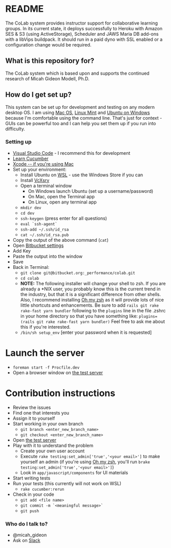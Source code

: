# README #

The CoLab system provides instructor support for collaborative learning
groups. In its current state, it deploys successfully to Heroku with
Amazon SES & S3 (using ActiveStorage), Scheduler and JAWS Maria DB add-ons with a libVips
buildpack. It should run in a paid dyno with SSL enabled or a configuration
change would be required.

## What is this repository for? ##

The CoLab system which is based upon and supports the continued
research of Micah Gideon Modell, Ph.D.

## How do I get set up? ##

This system can be set up for development and testing on any modern
desktop OS. I am using [Mac OS](http://www.Apple.com), [Linux
Mint](https://www.linuxmint.com/download.php) and [Ubuntu on
Windows](https://wiki.ubuntu.com/WSL) because I'm comfortable using the
command line. That's just for context - GUIs can be powerful too and I
can help you set them up if you run into difficulty.


### Setting up ###

* [Visual Studio Code](https://code.visualstudio.com/download) - I recommend this for development
* [Learn Cucumber](https://cucumber.io/docs)
* [Xcode -- if you're using Mac](https://developer.apple.com/xcode/)
* Set up your environment:
    * Install Ubuntu on [WSL](https://wiki.ubuntu.com/WSL) - use the Windows Store if you can
    * Install [VcXsrv](https://sourceforge.net/projects/vcxsrv)
    * Open a terminal window
        * On Windows launch Ubuntu (set up a username/password)
        * On Mac, open the Terminal app
        * On Linux, open any terminal app
    * `mkdir dev`
    * `cd dev`
    * `ssh-keygen` (press enter for all questions)
    * ``eval `ssh-agent` ``
    * `ssh-add ~/.ssh/id_rsa`
    * `cat ~/.ssh/id_rsa.pub`
* Copy the output of the above command (`cat`)
* Open [Bitbucket settings](https://bitbucket.org/account/settings/ssh-keys/)
* Add Key
* Paste the output into the window
* Save
* Back in Terminal:
    * `git clone git@bitbucket.org:_performance/colab.git`
    * `cd colab`
    * __NOTE:__ The following installer will change your shell to zsh. If you are already
      a *NIX user, you probably know this is the current trend in the industry, but that
      it is a significant difference from other shells. Also, I recommend installing
      [Oh my zsh](http://ohmyz.sh/) as it will provide lots of nice little shortcuts and
      enhancements. Be sure to add `rails git rake rake-fast yarn bundler` following to
      the `plugins` line in the file .zshrc in your home directory so that
      you have something like:
      `plugins=(rails git rake rake-fast yarn bundler)`
      Feel free to ask me about this if you're interested. 
    * `/bin/sh setup_env` [enter your password when it is requested]

# Launch the server
* `foreman start -f Procfile.dev`
* Open a browser window on [the test server](http://localhost:3000)

# Contribution instructions #
* Review the issues
* Find one that interests you
* Assign it to yourself
* Start working in your own branch
    * `git branch <enter_new_branch_name>`
    * `git checkout <enter_new_branch_name>`
* Open [the test server](http://localhost:3000)
* Play with it to understand the problem
    * Create your own user account
    * Execute `rake testing:set_admin['true','<your email>']` to make yourself an admin
      (if you're using [Oh my zsh](http://ohmyz.sh/), you'll run `brake
      testing:set_admin['true','<your email>']`)
    * Look in `app/javascript/components` for UI materials
* Start writing tests
* Run your tests (this currently will not work on WSL)
    * `rake cucumber:rerun`
* Check in your code
    * `git add <file name>`
    * ``git commit -m `<meaningful message>` ``
    * `git push`

### Who do I talk to? ###

* @micah_gideon
* Ask on [Slack](https://suny-k.slack.com/messages/G4DNHKPMM)
